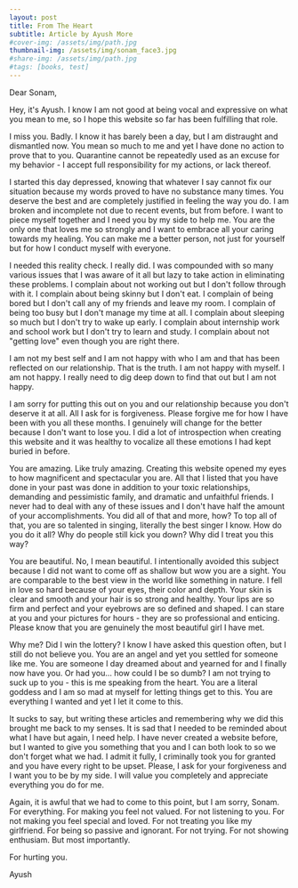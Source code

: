 ```yaml
---
layout: post
title: From The Heart
subtitle: Article by Ayush More
#cover-img: /assets/img/path.jpg
thumbnail-img: /assets/img/sonam_face3.jpg
#share-img: /assets/img/path.jpg
#tags: [books, test]
---
```


Dear Sonam,

Hey, it's Ayush. I know I am not good at being vocal and expressive on what you mean to me, so I hope this website so far has been fulfilling that role. 

I miss you. Badly. I know it has barely been a day, but I am distraught and dismantled now. You mean so much to me and yet I have done no action to prove that to you. Quarantine cannot be repeatedly used as an excuse for my behavior - I accept full responsibility for my actions, or lack thereof. 

I started this day depressed, knowing that whatever I say cannot fix our situation because my words proved to have no substance many times. You deserve the best and are completely justified in feeling the way you do. I am broken and incomplete not due to recent events, but from before. I want to piece myself together and I need you by my side to help me. You are the only one that loves me so strongly and I want to embrace all your caring towards my healing. You can make me a better person, not just for yourself but for how I conduct myself with everyone.

I needed this reality check. I really did. I was compounded with so many various issues that I was aware of it all but lazy to take action in eliminating these problems. I complain about not working out but I don't follow through with it. I complain about being skinny but I don't eat. I complain of being bored but I don't call any of my friends and leave my room. I complain of being too busy but I don't manage my time at all. I complain about sleeping so much but I don't try to wake up early. I complain about internship work and school work but I don't try to learn and study. I complain about not "getting love" even though you are right there. 

I am not my best self and I am not happy with who I am and that has been reflected on our relationship. That is the truth. I am not happy with myself. I am not happy. I really need to dig deep down to find that out but I am not happy. 

I am sorry for putting this out on you and our relationship because you don't deserve it at all. All I ask for is forgiveness. Please forgive me for how I have been with you all these months. I genuinely will change for the better because I don't want to lose you. I did a lot of introspection when creating this website and it was healthy to vocalize all these emotions I had kept buried in before. 

You are amazing. Like truly amazing. Creating this website opened my eyes to how magnificent and spectacular you are. All that I listed that you have done in your past was done in addition to your toxic relationships, demanding and pessimistic family, and dramatic and unfaithful friends. I never had to deal with any of these issues and I don't have half the amount of your accomplishments. You did all of that and more, how? To top all of that, you are so talented in singing, literally the best singer I know. How do you do it all? Why do people still kick you down? Why did I treat you this way?

You are beautiful. No, I mean beautiful. I intentionally avoided this subject because I did not want to come off as shallow but wow you are a sight. You are comparable to the best view in the world like something in nature. I fell in love so hard because of your eyes, their color and depth. Your skin is clear and smooth and your hair is so strong and healthy. Your lips are so firm and perfect and your eyebrows are so defined and shaped. I can stare at you and your pictures for hours - they are so professional and enticing. Please know that you are genuinely the most beautiful girl I have met.

Why me? Did I win the lottery? I know I have asked this question often, but I still do not believe you. You are an angel and yet you settled for someone like me. You are someone I day dreamed about and yearned for and I finally now have you. Or had you... how could I be so dumb? I am not trying to suck up to you -  this is me speaking from the heart. You are a literal goddess and I am so mad at myself for letting things get to this. You are everything I wanted and yet I let it come to this. 

It sucks to say, but writing these articles and remembering why we did this brought me back to my senses. It is sad that I needed to be reminded about what I have but again, I need help. I have never created a website before, but I wanted to give you something that you and I can both look to so we don't forget what we had. I admit it fully, I criminally took you for granted and you have every right to be upset. Please, I ask for your forgiveness and I want you to be by my side. I will value you completely and appreciate everything you do for me. 

Again, it is awful that we had to come to this point, but I am sorry, Sonam. For everything. For making you feel not valued. For not listening to you. For not making you feel special and loved. For not treating you like my girlfriend. For being so passive and ignorant. For not trying. For not showing enthusiam. But most importantly.

For hurting you.


Ayush

